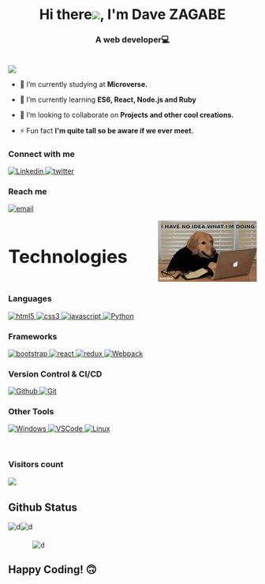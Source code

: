 <h1 align="center">Hi  there<img src="https://user-images.githubusercontent.com/42378118/110234147-e3259600-7f4e-11eb-95be-0c4047144dea.gif" width="30">, I'm Dave ZAGABE</h1>
<h3 align="center">A web developer💻</h3>
<br>
<img align="center" src = "./images/pexels-errin-casano-2356059.jpg"/>

- 🔭 I’m currently studying at **Microverse.**

- 🌱 I’m currently learning **ES6, React, Node.js and Ruby**

- 👯 I’m looking to collaborate on **Projects and other cool creations.**

- ⚡ Fun fact **I'm quite tall so be aware if we ever meet.**

<h3>Connect with me</h3>

<div style="margin-top:10px">
  <div>
    <a  href="https://www.linkedin.com/in/dave-zagabe/" target="_blank">
      <img src="https://img.shields.io/badge/Linked%20In-0A66C2.svg?style=for-the-badge&logo=linkedin&logoColor=white" alt="Linkedin"/>
    </a>
    <a href="https://twitter.com/davezagabe2" target="_blank">
      <img src="https://img.shields.io/badge/Twitter-1DA1F2.svg?style=for-the-badge&logo=twitter&logoColor=white" alt="twitter"/>
    </a>
  </div>
</div>
<p>
<h3>Reach me</h3>
<p>
  <a href="mailto:davezag49@gmail.com@gmail.com?subject=Feedback%20From%20Github&body=Hello," target="_blank">
    <img src="https://img.shields.io/badge/Gmail-D14836?style=for-the-badge&logo=gmail&logoColor=white" alt="email"/>
  </a>
</p>

<div style="display:flex; align-items:center; justify-content:space-between;">
  <h2 style="font-size:2.3rem">Technologies </h2>
  <img src='./images/200w.webp'/>
</div>

<h3>Languages</h3>
<p>
  <a href="https://www.w3.org/html/" target="_blank"> 
    <img src="https://img.shields.io/badge/html-E34F26.svg?style=for-the-badge&logo=html5&logoColor=white"
      alt="html5"/> 
  </a>
  <a href="https://www.w3schools.com/css/" target="_blank">
    <img src="https://img.shields.io/badge/css-1572B6.svg?style=for-the-badge&logo=css3&logoColor=white"
      alt="css3"/>
  </a>
  <a href="https://developer.mozilla.org/en-US/docs/Web/JavaScript" target="_blank"> 
    <img src="https://img.shields.io/badge/Javascript-F7DF1E.svg?style=for-the-badge&logo=javascript&logoColor=black"
      alt="javascript"/> 
  </a>
   <a href="https://www.json.org/json-en.html" target="_blank">
    <img src="https://img.shields.io/badge/Python-5E5C5C?style=for-the-badge&logo=python&logoColor=white"
      alt="Python"/>
  </a>
</p>

<h3>Frameworks</h3>
<p>
      <a href="https://getbootstrap.com" target="_blank">
    <img src="https://img.shields.io/badge/bootstrap-7952B3.svg?style=for-the-badge&logo=bootstrap&logoColor=white"
      alt="bootstrap"/>
  </a>
  <a href="https://reactjs.org/" target="_blank"> 
    <img src="https://img.shields.io/badge/reactjs-61DAFB.svg?style=for-the-badge&logo=react&logoColor=black"
      alt="react"/> 
  </a>
  <a href="https://redux.js.org" target="_blank"> 
    <img src="https://img.shields.io/badge/redux-764ABC.svg?style=for-the-badge&logo=redux&logoColor=white" alt="redux"/> 
  </a> 
  <a href="https://webpack.js.org" target="_blank">
    <img src="https://img.shields.io/badge/webpack-8DD6F9.svg?style=for-the-badge&logo=webpack&logoColor=black"
      alt="Webpack"/>
  </a>
</p>

<h3>Version Control & CI/CD</h3>
<p>
  <a href="https://github.com/daveZag" target="_blank">
    <img src="https://img.shields.io/badge/github-181717.svg?style=for-the-badge&logo=github&logoColor=white" alt="Github"/>
  </a>
  <a href="https://git-scm.com/" target="_blank">
    <img src="https://img.shields.io/badge/git-F05032.svg?style=for-the-badge&logo=git&logoColor=white"
      alt="Git"/>
  </a>
</p>

<h3>Other Tools</h3>
<p>
  <a href="https://www.microsoft.com/fr-fr/windows" target="_blank"> 
    <img src="https://img.shields.io/badge/Windows-0078D6?style=for-the-badge&logo=windows&logoColor=white" alt="Windows"/>
  </a>
    <a href="https://code.visualstudio.com/" target="_blank">
    <img src="https://img.shields.io/badge/vscode-007ACC.svg?style=for-the-badge&logo=visualstudiocode&logoColor=white" alt="VSCode"/> 
  </a>
  <a href="https://www.kali.org/" target="_blank"> 
    <img src="https://img.shields.io/badge/Linux-181717?style=for-the-badge&logo=kalilinux&logoColor=white" alt="Linux"/>
  </a>
</p>
<br>

<h3> Visitors count </h3>
<img src="https://profile-counter.glitch.me/DaveZag/count.svg" />

## Github Status

<p>
<img align="left" style="margin-bottom: 20px" src="https://github-readme-stats.vercel.app/api/top-langs?username=DaveZag&show_icons=true&locale=en&layout=compact" alt="d" />

&nbsp;<img align="left" style="margin-bottom: 20px;" src="https://github-readme-stats.vercel.app/api?username=DaveZag&show_icons=true&theme=dark&locale=en" alt="d" />
<br>
<img align="center" style="margin-top: 20px;"  src="https://github-readme-streak-stats.herokuapp.com/?user=DaveZag&" alt="d" /></p>

## Happy Coding! 🙃
